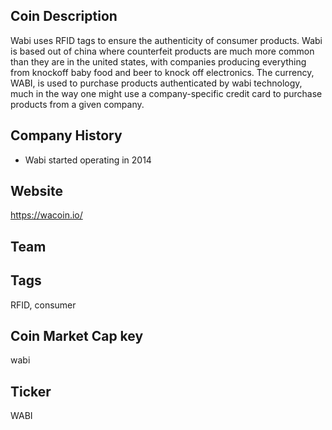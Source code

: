 ## Coin Description

Wabi uses RFID tags to ensure the authenticity of consumer products. Wabi is based out of china where counterfeit products are much more common than they are in the united states, with companies producing everything from knockoff baby food and beer to knock off electronics. The currency, WABI, is used to purchase products authenticated by wabi technology, much in the way one might use a company-specific credit card to purchase products from a given company.   

## Company History

- Wabi started operating in 2014

## Website

https://wacoin.io/

## Team

## Tags

RFID, consumer

## Coin Market Cap key

wabi

## Ticker

WABI
